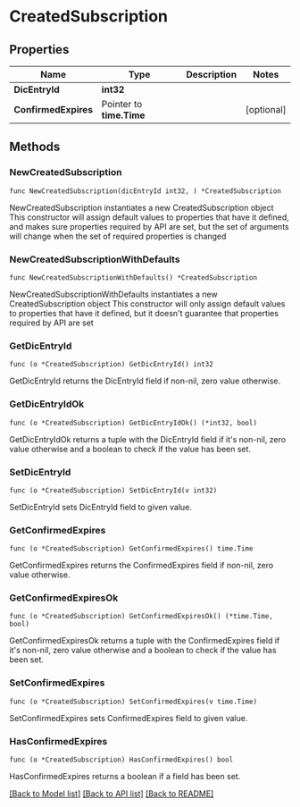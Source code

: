 # CreatedSubscription

## Properties

Name | Type | Description | Notes
------------ | ------------- | ------------- | -------------
**DicEntryId** | **int32** |  | 
**ConfirmedExpires** | Pointer to **time.Time** |  | [optional] 

## Methods

### NewCreatedSubscription

`func NewCreatedSubscription(dicEntryId int32, ) *CreatedSubscription`

NewCreatedSubscription instantiates a new CreatedSubscription object
This constructor will assign default values to properties that have it defined,
and makes sure properties required by API are set, but the set of arguments
will change when the set of required properties is changed

### NewCreatedSubscriptionWithDefaults

`func NewCreatedSubscriptionWithDefaults() *CreatedSubscription`

NewCreatedSubscriptionWithDefaults instantiates a new CreatedSubscription object
This constructor will only assign default values to properties that have it defined,
but it doesn't guarantee that properties required by API are set

### GetDicEntryId

`func (o *CreatedSubscription) GetDicEntryId() int32`

GetDicEntryId returns the DicEntryId field if non-nil, zero value otherwise.

### GetDicEntryIdOk

`func (o *CreatedSubscription) GetDicEntryIdOk() (*int32, bool)`

GetDicEntryIdOk returns a tuple with the DicEntryId field if it's non-nil, zero value otherwise
and a boolean to check if the value has been set.

### SetDicEntryId

`func (o *CreatedSubscription) SetDicEntryId(v int32)`

SetDicEntryId sets DicEntryId field to given value.


### GetConfirmedExpires

`func (o *CreatedSubscription) GetConfirmedExpires() time.Time`

GetConfirmedExpires returns the ConfirmedExpires field if non-nil, zero value otherwise.

### GetConfirmedExpiresOk

`func (o *CreatedSubscription) GetConfirmedExpiresOk() (*time.Time, bool)`

GetConfirmedExpiresOk returns a tuple with the ConfirmedExpires field if it's non-nil, zero value otherwise
and a boolean to check if the value has been set.

### SetConfirmedExpires

`func (o *CreatedSubscription) SetConfirmedExpires(v time.Time)`

SetConfirmedExpires sets ConfirmedExpires field to given value.

### HasConfirmedExpires

`func (o *CreatedSubscription) HasConfirmedExpires() bool`

HasConfirmedExpires returns a boolean if a field has been set.


[[Back to Model list]](../README.md#documentation-for-models) [[Back to API list]](../README.md#documentation-for-api-endpoints) [[Back to README]](../README.md)


